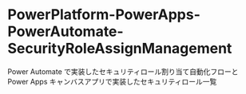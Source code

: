 # PowerPlatform-PowerApps-PowerAutomate-SecurityRoleAssignManagement
 Power Automate で実装したセキュリティロール割り当て自動化フローと Power Apps キャンバスアプリで実装したセキュリティロール一覧
